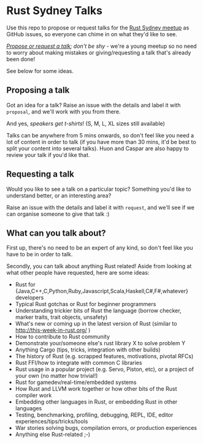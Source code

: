 Rust Sydney Talks
=================

Use this repo to propose or request talks for the [Rust Sydney meetup](http://www.meetup.com/Rust-Sydney/) as GitHub issues, so everyone can chime in on what they'd like to see.

*[Propose or request a talk](https://github.com/RustSydney/talks/issues/new); don't be shy* - we're a young meetup so no need to worry about making mistakes or giving/requesting a talk that's already been done!

See below for some ideas.

Proposing a talk
----------------

Got an idea for a talk? Raise an issue with the details and label it with `proposal`, and we'll work with you from there.

And yes, *speakers get t-shirts*! (S, M, L, XL sizes still available)

Talks can be anywhere from 5 mins onwards, so don't feel like you need a lot of content in order to talk (if you have more than 30 mins, it'd be best to split your content into several talks). Huon and Caspar are also happy to review your talk if you'd like that.

Requesting a talk
-----------------

Would you like to see a talk on a particular topic? Something you'd like to understand better, or an interesting area?

Raise an issue with the details and label it with `request`, and we'll see if we can organise someone to give that talk :)

What can you talk about?
------------------------

First up, there's no need to be an expert of any kind, so don't feel like you have to be in order to talk.

Secondly, you can talk about anything Rust related! Aside from looking at what other people have requested, here are some ideas:

* Rust for {Java,C++,C,Python,Ruby,Javascript,Scala,Haskell,C#,F#,whatever} developers
* Typical Rust gotchas or Rust for beginner programmers
* Understanding trickier bits of Rust the language (borrow checker, marker traits, trait objects, unsafety)
* What's new or coming up in the latest version of Rust (similar to http://this-week-in-rust.org/ )
* How to contribute to Rust community
* Demonstrate your/someone else's rust library X to solve problem Y
* Anything Cargo (tips, tricks, integration with other builds)
* The history of Rust (e.g. scrapped features, motivations, pivotal RFCs)
* Rust FFI/how to integrate with common C libraries
* Rust usage in a popular project (e.g. Servo, Piston, etc), or a project of your own (no matter how trivial!)
* Rust for gamedev/real-time/embedded systems
* How Rust and LLVM work together or how other bits of the Rust compiler work
* Embedding other languages in Rust, or embedding Rust in other languages
* Testing, benchmarking, profiling, debugging, REPL, IDE, editor experiences/tips/tricks/tools
* War stories solving bugs, compilation errors, or production experiences
* Anything else Rust-related ;-)

